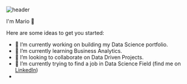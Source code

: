 ### 
![header](https://capsule-render.vercel.app/api?type=slice&color=auto&height=200&section=header&text=Hi%20there!&animation=fadeIn&fontAlign=80&fontAlignY=35)

I'm Mario 👋

Here are some ideas to get you started:

- 🔭 I’m currently working on building my Data Science portfolio.
- 🌱 I’m currently learning Business Analytics.
- 👯 I’m looking to collaborate on Data Driven Projects.
- 🌱 I’m currently trying to find a job in Data Science Field (find me on [LinkedIn](https://www.linkedin.com/in/marioemilianogordon/))
- 
<!--
**MarioGordon/MarioGordon** is a ✨ _special_ ✨ repository because its `README.md` (this file) appears on your GitHub profile.



- 
- 📫 How to reach me: ...
- 😄 Pronouns: ...
- ⚡ Fun fact: ...
-->
